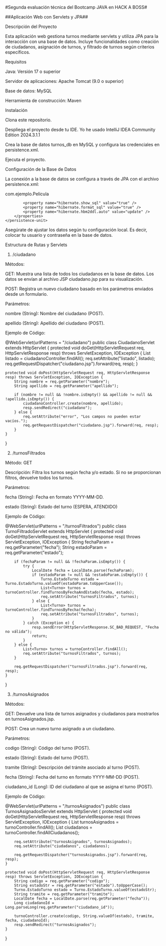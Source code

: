 #Segunda evaluación técnica del Bootcamp JAVA en HACK A BOSS#

##Aplicación Web con Servlets y JPA##

Descripción del Proyecto

Esta aplicación web gestiona turnos mediante servlets y utiliza JPA para la interacción con una base de datos. Incluye funcionalidades como creación de ciudadanos, asignación de turnos, y filtrado de turnos según criterios específicos.

Requisitos

Java: Versión 17 o superior

Servidor de aplicaciones: Apache Tomcat (9.0 o superior)

Base de datos: MySQL

Herramienta de construcción: Maven

Instalación

Clona este repositorio.

Despliega el proyecto desde tu IDE. Yo he usado IntelliJ IDEA Community Edition 2024.3.1.1

Crea la base de datos turnos_db en MySQL y configura las credenciales en persistence.xml.

Ejecuta el proyecto.

Configuración de la Base de Datos

La conexión a la base de datos se configura a través de JPA con el archivo persistence.xml:

<persistence xmlns="http://xmlns.jcp.org/xml/ns/persistence" version="2.1">
    <persistence-unit name="examplePU">
        <class>com.ejemplo.Pelicula</class>
        <properties>
            <property name="javax.persistence.jdbc.driver" value="com.mysql.cj.jdbc.Driver" />
            <property name="javax.persistence.jdbc.url" value="jdbc:mysql://localhost:3306/turnos_db?serverTimezone=UTC" />
            <property name="javax.persistence.jdbc.user" value="root" />
            <property name="javax.persistence.jdbc.password" value="root" />

            <property name="hibernate.show_sql" value="true" />
            <property name="hibernate.format_sql" value="true" />
            <property name="hibernate.hbm2ddl.auto" value="update" />
        </properties>
    </persistence-unit>
</persistence>

Asegúrate de ajustar los datos según tu configuración local. Es decir, colocar tu usuario y contraseña en la base de datos.

Estructura de Rutas y Servlets

1. /ciudadano

Métodos:

GET: Muestra una lista de todos los ciudadanos en la base de datos. Los datos se envían al archivo JSP ciudadano.jsp para su visualización.

POST: Registra un nuevo ciudadano basado en los parámetros enviados desde un formulario.

Parámetros:

nombre (String): Nombre del ciudadano (POST).

apellido (String): Apellido del ciudadano (POST).

Ejemplo de Código:

@WebServlet(urlPatterns = "/ciudadano")
public class CiudadanoServlet extends HttpServlet {
    protected void doGet(HttpServletRequest req, HttpServletResponse resp) throws ServletException, IOException {
        List<Ciudadano> listado = ciudadanoController.findAll();
        req.setAttribute("listado", listado);
        req.getRequestDispatcher("ciudadano.jsp").forward(req, resp);
    }

    protected void doPost(HttpServletRequest req, HttpServletResponse resp) throws ServletException, IOException {
        String nombre = req.getParameter("nombre");
        String apellido = req.getParameter("apellido");

        if (nombre != null && !nombre.isEmpty() && apellido != null && !apellido.isEmpty()) {
            ciudadanoController.create(nombre, apellido);
            resp.sendRedirect("ciudadano");
        } else {
            req.setAttribute("error", "Los campos no pueden estar vacíos.");
            req.getRequestDispatcher("ciudadano.jsp").forward(req, resp);
        }
    }
}

2. /turnosFiltrados

Método: GET

Descripción: Filtra los turnos según fecha y/o estado. Si no se proporcionan filtros, devuelve todos los turnos.

Parámetros:

fecha (String): Fecha en formato YYYY-MM-DD.

estado (String): Estado del turno (ESPERA, ATENDIDO)

Ejemplo de Código:

@WebServlet(urlPatterns = "/turnosFiltrados")
public class TurnoFiltradoServlet extends HttpServlet {
    protected void doGet(HttpServletRequest req, HttpServletResponse resp) throws ServletException, IOException {
        String fechaParam = req.getParameter("fecha");
        String estadoParam = req.getParameter("estado");

        if (fechaParam != null && !fechaParam.isEmpty()) {
            try {
                LocalDate fecha = LocalDate.parse(fechaParam);
                if (estadoParam != null && !estadoParam.isEmpty()) {
                    Turno.EstadoTurno estado = Turno.EstadoTurno.valueOf(estadoParam.toUpperCase());
                    List<Turno> turnos = turnoController.findTurnosByFechaAndEstado(fecha, estado);
                    req.setAttribute("turnosFiltrados", turnos);
                } else {
                    List<Turno> turnos = turnoController.findTurnosByFecha(fecha);
                    req.setAttribute("turnosFiltrados", turnos);
                }
            } catch (Exception e) {
                resp.sendError(HttpServletResponse.SC_BAD_REQUEST, "Fecha no válida");
                return;
            }
        } else {
            List<Turno> turnos = turnoController.findAll();
            req.setAttribute("turnosFiltrados", turnos);
        }

        req.getRequestDispatcher("turnosFiltrados.jsp").forward(req, resp);
    }
}

3. /turnosAsignados

Métodos:

GET: Devuelve una lista de turnos asignados y ciudadanos para mostrarlos en turnosAsignados.jsp.

POST: Crea un nuevo turno asignado a un ciudadano.

Parámetros:

codigo (String): Código del turno (POST).

estado (String): Estado del turno (POST).

tramite (String): Descripción del trámite asociado al turno (POST).

fecha (String): Fecha del turno en formato YYYY-MM-DD (POST).

ciudadano_id (Long): ID del ciudadano al que se asigna el turno (POST).

Ejemplo de Código:

@WebServlet(urlPatterns = "/turnosAsignados")
public class TurnosAsignadosServlet extends HttpServlet {
    protected void doGet(HttpServletRequest req, HttpServletResponse resp) throws ServletException, IOException {
        List<Turno> turnosAsignados = turnoController.findAll();
        List<Ciudadano> ciudadanos = turnoController.findAllCiudadanos();

        req.setAttribute("turnosAsignados", turnosAsignados);
        req.setAttribute("ciudadanos", ciudadanos);

        req.getRequestDispatcher("turnosAsignados.jsp").forward(req, resp);
    }

    protected void doPost(HttpServletRequest req, HttpServletResponse resp) throws ServletException, IOException {
        String codigo = req.getParameter("codigo");
        String estadoStr = req.getParameter("estado").toUpperCase();
        Turno.EstadoTurno estado = Turno.EstadoTurno.valueOf(estadoStr);
        String tramite = req.getParameter("tramite");
        LocalDate fecha = LocalDate.parse(req.getParameter("fecha"));
        Long ciudadanoId = Long.parseLong(req.getParameter("ciudadano_id"));

        turnoController.create(codigo, String.valueOf(estado), tramite, fecha, ciudadanoId);
        resp.sendRedirect("turnosAsignados");
    }
}
